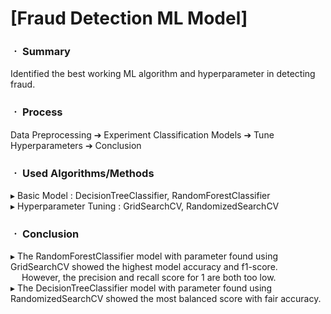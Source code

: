 # [Fraud Detection ML Model]

### ㆍ Summary

Identified the best working ML algorithm and hyperparameter in detecting fraud.

### ㆍ Process

Data Preprocessing ➔ Experiment Classification Models ➔ Tune Hyperparameters ➔ Conclusion

### ㆍ Used Algorithms/Methods

▸ Basic Model : DecisionTreeClassifier, RandomForestClassifier
<br/>
▸ Hyperparameter Tuning : GridSearchCV, RandomizedSearchCV

### ㆍ Conclusion

▸ The RandomForestClassifier model with parameter found using GridSearchCV showed the highest model accuracy and f1-score.
<br/>
&ensp;&ensp; However, the precision and recall score for 1 are both too low.
<br/>
▸ The DecisionTreeClassifier model with parameter found using RandomizedSearchCV showed the most balanced score with fair accuracy.
